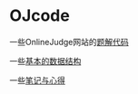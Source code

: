 OJcode
==========
一些OnlineJudge网站的[题解代码](https://github.com/macttt/OJCode/tree/master/src/main/java/LeetCode)

一些[基本的数据结构](https://github.com/macttt/OJCode/tree/master/src/main/java/DataStructsandAlgorithms)

一些[笔记与心得](https://github.com/macttt/OJCode/tree/master/Notes)


